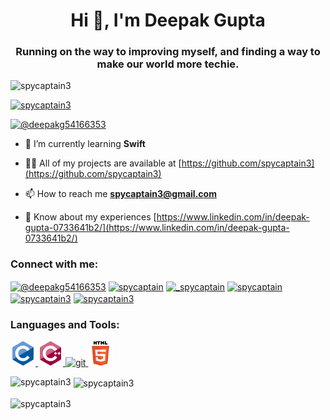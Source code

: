 <h1 align="center">Hi 👋, I'm Deepak Gupta</h1>
<h3 align="center">Running on the way to improving myself, and finding a way to make our world more techie.</h3>

<p align="left"> <img src="https://komarev.com/ghpvc/?username=spycaptain3&label=Profile%20views&color=0e75b6&style=flat" alt="spycaptain3" /> </p>

<p align="left"> <a href="https://github.com/ryo-ma/github-profile-trophy"><img src="https://github-profile-trophy.vercel.app/?username=spycaptain3" alt="spycaptain3" /></a> </p>

<p align="left"> <a href="https://twitter.com/@deepakg54166353" target="blank"><img src="https://img.shields.io/twitter/follow/@deepakg54166353?logo=twitter&style=for-the-badge" alt="@deepakg54166353" /></a> </p>

- 🌱 I’m currently learning **Swift**

- 👨‍💻 All of my projects are available at [https://github.com/spycaptain3](https://github.com/spycaptain3)

- 📫 How to reach me **spycaptain3@gmail.com**

- 📄 Know about my experiences [https://www.linkedin.com/in/deepak-gupta-0733641b2/](https://www.linkedin.com/in/deepak-gupta-0733641b2/)

<h3 align="left">Connect with me:</h3>
<p align="left">
<a href="https://twitter.com/@deepakg54166353" target="blank"><img align="center" src="https://raw.githubusercontent.com/rahuldkjain/github-profile-readme-generator/master/src/images/icons/Social/twitter.svg" alt="@deepakg54166353" height="30" width="40" /></a>
<a href="https://linkedin.com/in/spycaptain" target="blank"><img align="center" src="https://raw.githubusercontent.com/rahuldkjain/github-profile-readme-generator/master/src/images/icons/Social/linked-in-alt.svg" alt="spycaptain" height="30" width="40" /></a>
<a href="https://instagram.com/_spycaptain" target="blank"><img align="center" src="https://raw.githubusercontent.com/rahuldkjain/github-profile-readme-generator/master/src/images/icons/Social/instagram.svg" alt="_spycaptain" height="30" width="40" /></a>
<a href="https://www.codechef.com/users/spycaptain" target="blank"><img align="center" src="https://cdn.jsdelivr.net/npm/simple-icons@3.1.0/icons/codechef.svg" alt="spycaptain" height="30" width="40" /></a>
<a href="https://www.hackerrank.com/spycaptain3" target="blank"><img align="center" src="https://raw.githubusercontent.com/rahuldkjain/github-profile-readme-generator/master/src/images/icons/Social/hackerrank.svg" alt="spycaptain3" height="30" width="40" /></a>
<a href="https://auth.geeksforgeeks.org/user/spycaptain3" target="blank"><img align="center" src="https://raw.githubusercontent.com/rahuldkjain/github-profile-readme-generator/master/src/images/icons/Social/geeks-for-geeks.svg" alt="spycaptain3" height="30" width="40" /></a>
</p>

<h3 align="left">Languages and Tools:</h3>
<p align="left"> <a href="https://www.cprogramming.com/" target="_blank"> <img src="https://raw.githubusercontent.com/devicons/devicon/master/icons/c/c-original.svg" alt="c" width="40" height="40"/> </a> <a href="https://www.w3schools.com/cpp/" target="_blank"> <img src="https://raw.githubusercontent.com/devicons/devicon/master/icons/cplusplus/cplusplus-original.svg" alt="cplusplus" width="40" height="40"/> </a> <a href="https://git-scm.com/" target="_blank"> <img src="https://www.vectorlogo.zone/logos/git-scm/git-scm-icon.svg" alt="git" width="40" height="40"/> </a> <a href="https://www.w3.org/html/" target="_blank"> <img src="https://raw.githubusercontent.com/devicons/devicon/master/icons/html5/html5-original-wordmark.svg" alt="html5" width="40" height="40"/> </a> </p>

<p><img align="left" src="https://github-readme-stats.vercel.app/api/top-langs?username=spycaptain3&show_icons=true&locale=en&layout=compact" alt="spycaptain3" /></p>

<p>&nbsp;<img align="center" src="https://github-readme-stats.vercel.app/api?username=spycaptain3&show_icons=true&locale=en" alt="spycaptain3" /></p>

<p><img align="center" src="https://github-readme-streak-stats.herokuapp.com/?user=spycaptain3&" alt="spycaptain3" /></p>


